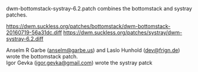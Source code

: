 dwm-bottomstack-systray-6.2.patch combines the bottomstack and systray patches.

https://dwm.suckless.org/patches/bottomstack/dwm-bottomstack-20160719-56a31dc.diff 
https://dwm.suckless.org/patches/systray/dwm-systray-6.2.diff

Anselm R Garbe (anselm@garbe.us) and Laslo Hunhold (dev@frign.de) wrote the bottomstack patch.  
Igor Gevka (igor.gevka@gmail.com) wrote the systray patck
